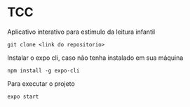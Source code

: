 # TCC
Aplicativo interativo para estímulo da leitura infantil

```
git clone <link do repositorio>
```


Instalar o expo cli, caso não tenha instalado em sua máquina

```
npm install -g expo-cli
```

Para executar o projeto

```
expo start
```
